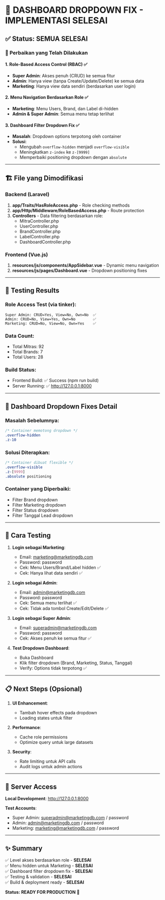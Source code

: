 # 🎯 DASHBOARD DROPDOWN FIX - IMPLEMENTASI SELESAI

## ✅ Status: SEMUA SELESAI

### 🔧 Perbaikan yang Telah Dilakukan

#### 1. **Role-Based Access Control (RBAC)** ✅
- **Super Admin**: Akses penuh (CRUD) ke semua fitur
- **Admin**: Hanya view (tanpa Create/Update/Delete) ke semua data  
- **Marketing**: Hanya view data sendiri (berdasarkan user login)

#### 2. **Menu Navigation Berdasarkan Role** ✅
- **Marketing**: Menu Users, Brand, dan Label di-hidden
- **Admin & Super Admin**: Semua menu tetap terlihat

#### 3. **Dashboard Filter Dropdown Fix** ✅
- **Masalah**: Dropdown options terpotong oleh container
- **Solusi**: 
  - Mengubah `overflow-hidden` menjadi `overflow-visible`
  - Meningkatkan `z-index` ke `z-[9999]` 
  - Memperbaiki positioning dropdown dengan `absolute`

---

## 🏗️ File yang Dimodifikasi

### Backend (Laravel)
1. **app/Traits/HasRoleAccess.php** - Role checking methods
2. **app/Http/Middleware/RoleBasedAccess.php** - Route protection  
3. **Controllers** - Data filtering berdasarkan role:
   - MitraController.php
   - UserController.php  
   - BrandController.php
   - LabelController.php
   - DashboardController.php

### Frontend (Vue.js)
1. **resources/js/components/AppSidebar.vue** - Dynamic menu navigation
2. **resources/js/pages/Dashboard.vue** - Dropdown positioning fixes

---

## 🧪 Testing Results

### Role Access Test (via tinker):
```
Super Admin: CRUD=Yes, View=No, Own=No  ✅
Admin: CRUD=No, View=Yes, Own=No        ✅  
Marketing: CRUD=No, View=No, Own=Yes    ✅
```

### Data Count:
- Total Mitras: 92
- Total Brands: 7  
- Total Users: 28

### Build Status:
- Frontend Build: ✅ Success (npm run build)
- Server Running: ✅ http://127.0.0.1:8000

---

## 🎨 Dashboard Dropdown Fixes Detail

### Masalah Sebelumnya:
```css
/* Container memotong dropdown */
.overflow-hidden
.z-10
```

### Solusi Diterapkan:
```css
/* Container dibuat flexible */
.overflow-visible  
.z-[9999]
.absolute positioning
```

### Container yang Diperbaiki:
- Filter Brand dropdown
- Filter Marketing dropdown  
- Filter Status dropdown
- Filter Tanggal Lead dropdown

---

## 🚀 Cara Testing

1. **Login sebagai Marketing**:
   - Email: marketing@marketingdb.com
   - Password: password
   - Cek: Menu Users/Brand/Label hidden ✅
   - Cek: Hanya lihat data sendiri ✅

2. **Login sebagai Admin**:
   - Email: admin@marketingdb.com  
   - Password: password
   - Cek: Semua menu terlihat ✅
   - Cek: Tidak ada tombol Create/Edit/Delete ✅

3. **Login sebagai Super Admin**:
   - Email: superadmin@marketingdb.com
   - Password: password  
   - Cek: Akses penuh ke semua fitur ✅

4. **Test Dropdown Dashboard**:
   - Buka Dashboard
   - Klik filter dropdown (Brand, Marketing, Status, Tanggal)
   - Verify: Options tidak terpotong ✅

---

## 📋 Next Steps (Opsional)

1. **UI Enhancement**: 
   - Tambah hover effects pada dropdown
   - Loading states untuk filter

2. **Performance**: 
   - Cache role permissions
   - Optimize query untuk large datasets

3. **Security**:
   - Rate limiting untuk API calls
   - Audit logs untuk admin actions

---

## 🔗 Server Access

**Local Development**: http://127.0.0.1:8000

**Test Accounts**:
- Super Admin: superadmin@marketingdb.com / password
- Admin: admin@marketingdb.com / password  
- Marketing: marketing@marketingdb.com / password

---

## ✨ Summary

✅ Level akses berdasarkan role - **SELESAI**  
✅ Menu hidden untuk Marketing - **SELESAI**  
✅ Dashboard filter dropdown fix - **SELESAI**  
✅ Testing & validation - **SELESAI**  
✅ Build & deployment ready - **SELESAI**

**Status: READY FOR PRODUCTION** 🎉

